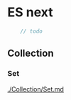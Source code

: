 # ES next


```js
    // todo

```

## Collection

### Set

[./Collection/Set.md](./Collection/Set.md)


